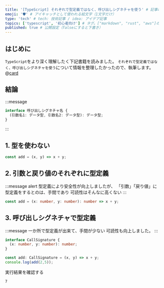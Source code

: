 ```yaml
---
title: '[TypeScript] それぞれで型定義ではなく、呼び出しシグネチャを使う' # 記事のタイトル
emoji: '🛡' # アイキャッチとして使われる絵文字（1文字だけ）
type: 'tech' # tech: 技術記事 / idea: アイデア記事
topics: ['typescript', '初心者向け'] # タグ。["markdown", "rust", "aws"]のように指定する
published: true # 公開設定（falseにすると下書き）
---
```


## はじめに

`TypeScript`をより深く理解したく下記書籍を読みました。
`それぞれで型定義ではなく、呼び出しシグネチャを使う`について情報を整理したかったので、執筆します。
@[card](https://www.oreilly.co.jp/books/9784814400362/)

## 結論

:::message
```ts
interface 呼び出しシグネチャ名 {
  (引数名1: データ型, 引数名2: データ型): データ型;
}
```
:::

## 1. 型を使わない
```ts
const add = (x, y) => x + y;
```

## 2. 引数と戻り値のそれぞれに型定義
:::message alert
型定義により安全性が向上しましたが、
「引数」「戻り値」に型定義をするとのは、手間であり
可読性はそんなに高くない
:::

```ts
const add = (x: number, y: number): number => x + y;
```

## 3. 呼び出しシグネチャで型定義
:::message
一か所で型定義が出来て、手間が少ない
可読性も向上しました。
:::


```ts
interface CallSignature {
  (x: number, y: number): number;
}

const add: CallSignature = (x, y) => x + y;
console.log(add(2,5));
```
実行結果を確認する
```bash
7
```

